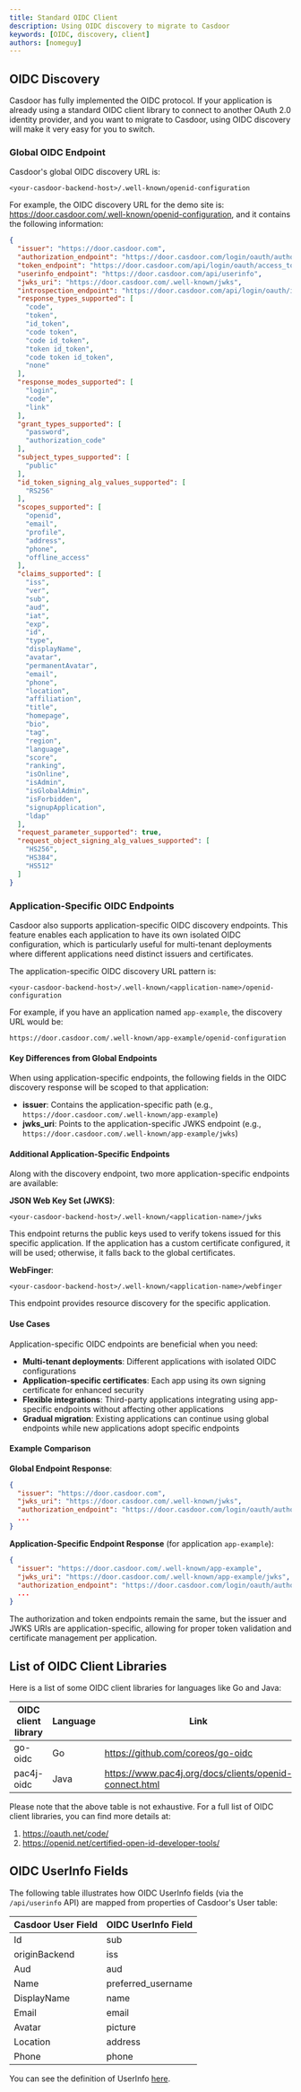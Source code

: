 ```yaml
---
title: Standard OIDC Client
description: Using OIDC discovery to migrate to Casdoor
keywords: [OIDC, discovery, client]
authors: [nomeguy]
---
```


## OIDC Discovery

Casdoor has fully implemented the OIDC protocol. If your application is already using a standard OIDC client library to connect to another OAuth 2.0 identity provider, and you want to migrate to Casdoor, using OIDC discovery will make it very easy for you to switch.

### Global OIDC Endpoint

Casdoor's global OIDC discovery URL is:

```url
<your-casdoor-backend-host>/.well-known/openid-configuration
```

For example, the OIDC discovery URL for the demo site is: <https://door.casdoor.com/.well-known/openid-configuration>, and it contains the following information:

```json
{
  "issuer": "https://door.casdoor.com",
  "authorization_endpoint": "https://door.casdoor.com/login/oauth/authorize",
  "token_endpoint": "https://door.casdoor.com/api/login/oauth/access_token",
  "userinfo_endpoint": "https://door.casdoor.com/api/userinfo",
  "jwks_uri": "https://door.casdoor.com/.well-known/jwks",
  "introspection_endpoint": "https://door.casdoor.com/api/login/oauth/introspect",
  "response_types_supported": [
    "code",
    "token",
    "id_token",
    "code token",
    "code id_token",
    "token id_token",
    "code token id_token",
    "none"
  ],
  "response_modes_supported": [
    "login",
    "code",
    "link"
  ],
  "grant_types_supported": [
    "password",
    "authorization_code"
  ],
  "subject_types_supported": [
    "public"
  ],
  "id_token_signing_alg_values_supported": [
    "RS256"
  ],
  "scopes_supported": [
    "openid",
    "email",
    "profile",
    "address",
    "phone",
    "offline_access"
  ],
  "claims_supported": [
    "iss",
    "ver",
    "sub",
    "aud",
    "iat",
    "exp",
    "id",
    "type",
    "displayName",
    "avatar",
    "permanentAvatar",
    "email",
    "phone",
    "location",
    "affiliation",
    "title",
    "homepage",
    "bio",
    "tag",
    "region",
    "language",
    "score",
    "ranking",
    "isOnline",
    "isAdmin",
    "isGlobalAdmin",
    "isForbidden",
    "signupApplication",
    "ldap"
  ],
  "request_parameter_supported": true,
  "request_object_signing_alg_values_supported": [
    "HS256",
    "HS384",
    "HS512"
  ]
}
```

### Application-Specific OIDC Endpoints

Casdoor also supports application-specific OIDC discovery endpoints. This feature enables each application to have its own isolated OIDC configuration, which is particularly useful for multi-tenant deployments where different applications need distinct issuers and certificates.

The application-specific OIDC discovery URL pattern is:

```url
<your-casdoor-backend-host>/.well-known/<application-name>/openid-configuration
```

For example, if you have an application named `app-example`, the discovery URL would be:

```url
https://door.casdoor.com/.well-known/app-example/openid-configuration
```

#### Key Differences from Global Endpoints

When using application-specific endpoints, the following fields in the OIDC discovery response will be scoped to that application:

- **issuer**: Contains the application-specific path (e.g., `https://door.casdoor.com/.well-known/app-example`)
- **jwks_uri**: Points to the application-specific JWKS endpoint (e.g., `https://door.casdoor.com/.well-known/app-example/jwks`)

#### Additional Application-Specific Endpoints

Along with the discovery endpoint, two more application-specific endpoints are available:

**JSON Web Key Set (JWKS)**:

```url
<your-casdoor-backend-host>/.well-known/<application-name>/jwks
```

This endpoint returns the public keys used to verify tokens issued for this specific application. If the application has a custom certificate configured, it will be used; otherwise, it falls back to the global certificates.

**WebFinger**:

```url
<your-casdoor-backend-host>/.well-known/<application-name>/webfinger
```

This endpoint provides resource discovery for the specific application.

#### Use Cases

Application-specific OIDC endpoints are beneficial when you need:

- **Multi-tenant deployments**: Different applications with isolated OIDC configurations
- **Application-specific certificates**: Each app using its own signing certificate for enhanced security
- **Flexible integrations**: Third-party applications integrating using app-specific endpoints without affecting other applications
- **Gradual migration**: Existing applications can continue using global endpoints while new applications adopt specific endpoints

#### Example Comparison

**Global Endpoint Response**:

```json
{
  "issuer": "https://door.casdoor.com",
  "jwks_uri": "https://door.casdoor.com/.well-known/jwks",
  "authorization_endpoint": "https://door.casdoor.com/login/oauth/authorize",
  ...
}
```

**Application-Specific Endpoint Response** (for application `app-example`):

```json
{
  "issuer": "https://door.casdoor.com/.well-known/app-example",
  "jwks_uri": "https://door.casdoor.com/.well-known/app-example/jwks",
  "authorization_endpoint": "https://door.casdoor.com/login/oauth/authorize",
  ...
}
```

The authorization and token endpoints remain the same, but the issuer and JWKS URIs are application-specific, allowing for proper token validation and certificate management per application.

## List of OIDC Client Libraries

Here is a list of some OIDC client libraries for languages like Go and Java:

| OIDC client library | Language | Link                                                   |
|---------------------|----------|--------------------------------------------------------|
| go-oidc             | Go       | <https://github.com/coreos/go-oidc>                      |
| pac4j-oidc          | Java     | <https://www.pac4j.org/docs/clients/openid-connect.html> |

Please note that the above table is not exhaustive. For a full list of OIDC client libraries, you can find more details at:

1. <https://oauth.net/code/>
2. <https://openid.net/certified-open-id-developer-tools/>

## OIDC UserInfo Fields

The following table illustrates how OIDC UserInfo fields (via the `/api/userinfo` API) are mapped from properties of Casdoor's User table:

| Casdoor User Field | OIDC UserInfo Field |
|--------------------|---------------------|
| Id                 | sub                 |
| originBackend      | iss                 |
| Aud                | aud                 |
| Name               | preferred_username  |
| DisplayName        | name                |
| Email              | email               |
| Avatar             | picture             |
| Location           | address             |
| Phone              | phone               |

You can see the definition of UserInfo [here](https://github.com/casdoor/casdoor/blob/95ab2472ce84c479be43d6fc4db6533fc738b259/object/user.go#L175-L185).
